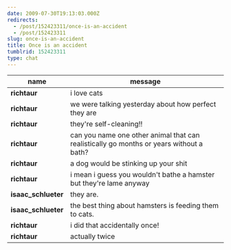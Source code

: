```yaml
---
date: 2009-07-30T19:13:03.000Z
redirects:
  - /post/152423311/once-is-an-accident
  - /post/152423311
slug: once-is-an-accident
title: Once is an accident
tumblrid: 152423311
type: chat
---
```

|name|message|
|-----|-----|
| **richtaur** | i love cats |
| **richtaur** | we were talking yesterday about how perfect they are |
| **richtaur** | they're self-cleaning!! |
| **richtaur** | can you name one other animal that can realistically go months or years without a bath? |
| **richtaur** | a dog would be stinking up your shit |
| **richtaur** | i mean i guess you wouldn't bathe a hamster but they're lame anyway |
| **isaac_schlueter** | they are. |
| **isaac_schlueter** | the best thing about hamsters is feeding them to cats. |
| **richtaur** | i did that accidentally once! |
| **richtaur** | actually twice |
